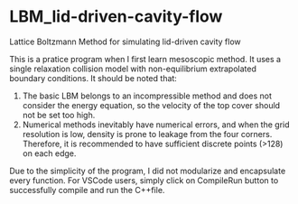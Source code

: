 # LBM_lid-driven-cavity-flow
Lattice Boltzmann Method for simulating lid-driven cavity flow

This is a pratice program when I first learn mesoscopic method. It uses a single relaxation collision model with non-equilibrium extrapolated boundary conditions.
It should be noted that:
1. The basic LBM belongs to an incompressible method and does not consider the energy equation, so the velocity of the top cover should not be set too high.
2. Numerical methods inevitably have numerical errors, and when the grid resolution is low, density is prone to leakage from the four corners. Therefore, it is recommended to have sufficient discrete points (>128) on each edge.

Due to the simplicity of the program, I did not modularize and encapsulate every function. For VSCode users, simply click on CompileRun button to successfully compile and run the C++file.

